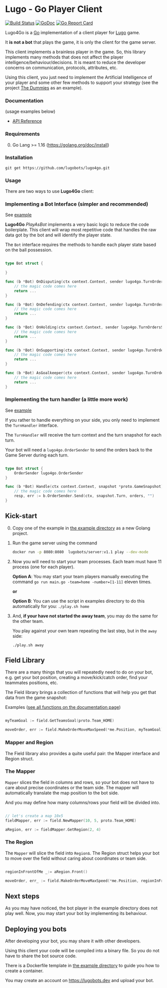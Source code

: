 # Lugo - Go Player Client
[![Build Status](https://travis-ci.org/lugobots/lugo4go.svg?branch=master)](https://travis-ci.org/lugobots/lugo4go)
[![GoDoc](https://godoc.org/github.com/lugobots/lugo4go?status.svg)](https://godoc.org/github.com/lugobots/lugo4go)
[![Go Report Card](https://goreportcard.com/badge/github.com/lugobots/lugo4go)](https://goreportcard.com/report/github.com/lugobots/lugo4go)

Lugo4Go is a [Go](http://golang.org/) implementation of a client player for [Lugo](https://lugobots.dev/) game. 

It **is not a bot** that plays the game, it is only the client for the game server. 

This client implements a brainless player in the game. So, this library implements many methods that does not affect the player
intelligence/behaviour/decisions. It is meant to reduce the developer concerns on communication, protocols, attributes, etc.

Using this client, you just need to implement the Artificial Intelligence of your player and some other few methods to support
your strategy (see the project [The Dummies](https://github.com/lugobots/the-dummies-go) as an example). 
 
### Documentation

(usage examples below)

* [API Reference](http://godoc.org/github.com/lugobots/lugo4go)

### Requirements

0. Go Lang >= 1.16 (https://golang.org/doc/install)

### Installation

    git get https://github.com/lugobots/lugo4go.git

### Usage

There are two ways to use **Lugo4Go** client:

### Implementing a Bot Interface (simpler and recommended)

See [example](./examples/bot-interface)

**Lugo4Go** *PlayAsBot* implements a very basic logic to reduce the code boilerplate. This client will wrap most repetitive
code that handles the raw data got by the bot and will identify the player state.

The `Bot` interface requires the methods to handle each player state based on the ball possession.

```go

type Bot struct {
	
}

func (b *Bot) OnDisputing(ctx context.Context, sender lugo4go.TurnOrdersSender, snapshot *proto.GameSnapshot) error {
	// the magic code comes here
	return ...
}

func (b *Bot) OnDefending(ctx context.Context, sender lugo4go.TurnOrdersSender, snapshot *proto.GameSnapshot) error {
	// the magic code comes here
	return ...
}

func (b *Bot) OnHolding(ctx context.Context, sender lugo4go.TurnOrdersSender, snapshot *proto.GameSnapshot) error {
	// the magic code comes here
	return ...
}

func (b *Bot) OnSupporting(ctx context.Context, sender lugo4go.TurnOrdersSender, snapshot *proto.GameSnapshot) error {
	// the magic code comes here
	return ...
}

func (b *Bot) AsGoalkeeper(ctx context.Context, sender lugo4go.TurnOrdersSender, snapshot *proto.GameSnapshot, state lugo4go.PlayerState) error {
	// the magic code comes here
	return ...
}
```

### Implementing the turn handler (a little more work)

See [example](./examples/turn-handler)

If you rather to handle everything on your side, you only need to implement the `TurnHandler` interface.

The `TurnHandler` will receive the turn context and the turn snapshot for each turn.

Your bot will need a `lugo4go.OrderSender` to send the orders back to the Game Server during each turn.

```go

type Bot struct {
    OrderSender lugo4go.OrderSender
}

func (b *Bot) Handle(ctx context.Context, snapshot *proto.GameSnapshot) {
	// the magic code comes here
	resp, err := b.OrderSender.Send(ctx, snapshot.Turn, orders, "")
}

```

## Kick-start

0. Copy one of the example in [the example directory](./examples) as a new Golang project.

1. Run the game server using the command 
    ```bash
    docker run -p 8080:8080  lugobots/server:v1.1 play --dev-mode
   ```
2. Now you will need to start your team processes. Each team must have 11 process (one for each player).
    
    **Option A**: You may start your team players manually executing the command `go run main.go -team=home -number=[1-11]`
    eleven times. 
          
    **or**
    
    **Option B**: You can use the script in examples directory to do this automatically for you:
    `./play.sh home`

3. And, **if your have not started the away team**, you may do the same for the other team. 
    
    You play against your own team repeating the last step, but in the `away` side: 
    ```
    ./play.sh away
   ```

## Field Library

There are a many things that you will repeatedly need to do on your bot, e.g. get your bot position, creating a move/kick/catch order,
find your teammates positions, etc. 

The Field library brings a collection of functions that will help you get that data from the game snapshot:

Examples ([see all functions on the documentation page](https://pkg.go.dev/github.com/lugobots/lugo4go))

```go

myTeamGoal := field.GetTeamsGoal(proto.Team_HOME)

moveOrder, err := field.MakeOrderMoveMaxSpeed(*me.Position, myTeamGoal)

```

### Mapper and Region

The Field library also provides a quite useful pair: the Mapper interface and Region struct.

### The Mapper

`Mapper` slices the field in columns and rows, so your bot does not have to care about precise coordinates or the team
side. The mapper will automatically translate the map position to the bot side.

And you may define how many columns/rows your field will be divided into.

```go

// let's create a map 10x5 
fieldMapper, err := field.NewMapper(10, 5, proto.Team_HOME)

aRegion, err := fieldMapper.GetRegion(2, 4)

```

### The Region

The `Mapper` will slice the field into `Region`s. The Region struct helps your bot to move over the field without caring
about coordinates or team side.

```go

regionInFrontOfMe _:= aRegion.Front()

moveOrder, err_ := field.MakeOrderMoveMaxSpeed(*me.Position, regionInFrontOfMe.Center())

```

## Next steps

As you may have noticed, the bot player in the example directory does not play well. 
Now, you may start your bot by implementing its behaviour.  

## Deploying you bots

After developing your bot, you may share it with other developers.

Using this client your code will be compiled into a binary file. So you do not have to share the bot source code.

There is a Dockerfile template in [the example directory](./examples) to guide you how to create a container.

You may create an account on https://lugobots.dev and upload your bot.
